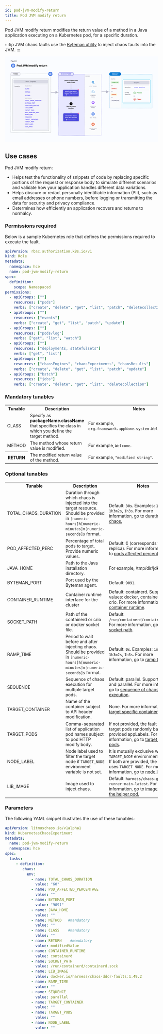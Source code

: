 ```yaml
---
id: pod-jvm-modify-return
title: Pod JVM modify return
---
```


Pod JVM modify return modifies the return value of a method in a Java application executing on a Kubernetes pod, for a specific duration.

:::tip
JVM chaos faults use the [Byteman utility](https://byteman.jboss.org/) to inject chaos faults into the JVM.
:::

![Pod JVM modify return](./static/images/pod-jvm-modify-return.png)

## Use cases
Pod JVM modify return:
- Helps test the functionality of snippets of code by replacing specific portions of the request or response body to simulate different scenarios and validate how your application handles different data variations.
- Helps obscure or redact personally identifiable information (PII), such as email addresses or phone numbers, before logging or transmitting the data for security and privacy compliance.
- Determines how efficiently an application recovers and returns to normalcy.

### Permissions required
Below is a sample Kubernetes role that defines the permissions required to execute the fault.

```yaml
apiVersion: rbac.authorization.k8s.io/v1
kind: Role
metadata:
  namespace: hce
  name: pod-jvm-modify-return
spec:
  definition:
    scope: Namespaced
permissions:
  - apiGroups: [""]
    resources: ["pods"]
    verbs: ["create", "delete", "get", "list", "patch", "deletecollection", "update"]
  - apiGroups: [""]
    resources: ["events"]
    verbs: ["create", "get", "list", "patch", "update"]
  - apiGroups: [""]
    resources: ["pods/log"]
    verbs: ["get", "list", "watch"]
  - apiGroups: [""]
    resources: ["deployments, statefulsets"]
    verbs: ["get", "list"]
  - apiGroups: [""]
    resources: ["chaosEngines", "chaosExperiments", "chaosResults"]
    verbs: ["create", "delete", "get", "list", "patch", "update"]
  - apiGroups: ["batch"]
    resources: ["jobs"]
    verbs: ["create", "delete", "get", "list", "deletecollection"]
```

### Mandatory tunables
<table>
  <tr>
    <th> Tunable </th>
    <th> Description </th>
    <th> Notes </th>
  </tr>
<tr>
    <td> CLASS </td>
    <td> Specify as <b>packageName.className</b> that specifies the class in which you define the target method. </td>
    <td> For example, <code>org.framework.appName.system.WelcomeController</code>. </td>
  </tr>
  <tr>
    <td> METHOD </td>
    <td> The method whose return value is modified. </td>
    <td> For example, <code>Welcome</code>. </td>
  </tr>
  <tr>
    <th> RETURN </th>
    <td> The modified return value of the method. </td>
    <td> For example, <code>"modified string"</code>. </td>
  </tr>
</table>

### Optional tunables
<table>
  <tr>
    <th> Tunable </th>
    <th> Description </th>
    <th> Notes </th>
  </tr>
    <tr>
    <td> TOTAL_CHAOS_DURATION </td>
    <td> Duration through which chaos is injected into the target resource. Should be provided in <code>[numeric-hours]h[numeric-minutes]m[numeric-seconds]s</code> format. </td>
    <td> Default: <code>30s</code>. Examples: <code>1m25s</code>, <code>1h3m2s</code>, <code>1h3s</code>. For more information, go to <a href="/docs/chaos-engineering/use-harness-ce/chaos-faults/common-tunables-for-all-faults/#duration-of-the-chaos"> duration of the chaos.</a></td>
  </tr>
  <tr>
    <td> POD_AFFECTED_PERC </td>
    <td> Percentage of total pods to target. Provide numeric values. </td>
    <td> Default: 0 (corresponds to 1 replica). For more information, go to <a href="/docs/chaos-engineering/use-harness-ce/chaos-faults/kubernetes/pod/common-tunables-for-pod-faults#pod-affected-percentage">pods affected percentage </a> </td>
    </tr>
  <tr>
    <td> JAVA_HOME </td>
    <td> Path to the Java installation directory. </td>
    <td> For example, /tmp/dir/jdk. </td>
  </tr>
  <tr>
    <td> BYTEMAN_PORT </td>
    <td> Port used by the Byteman agent. </td>
    <td> Default: <code>9091</code>. </td>
  </tr>
  <tr>
    <td> CONTAINER_RUNTIME </td>
    <td> Container runtime interface for the cluster</td>
    <td> Default: containerd. Support values: docker, containerd and crio. For more information, go to <a href="/docs/chaos-engineering/use-harness-ce/chaos-faults/kubernetes/pod/pod-api-modify-body#container-runtime-and-socket-path">container runtime</a>.</td>
    </tr>
    <tr>
    <td> SOCKET_PATH </td>
    <td> Path of the containerd or crio or docker socket file. </td>
    <td> Default: <code>/run/containerd/containerd.sock</code>. For more information, go to <a href="/docs/chaos-engineering/use-harness-ce/chaos-faults/kubernetes/pod/pod-api-modify-body#container-runtime-and-socket-path">socket path</a>.</td>
    </tr>
  <tr>
    <td> RAMP_TIME </td>
    <td> Period to wait before and after injecting chaos. Should be provided in <code>[numeric-hours]h[numeric-minutes]m[numeric-seconds]s</code> format. </td>
    <td> Default: <code>0s</code>. Examples: <code>1m25s</code>, <code>1h3m2s</code>, <code>1h3s</code>. For more information, go to <a href= "/docs/chaos-engineering/use-harness-ce/chaos-faults/common-tunables-for-all-faults#ramp-time">ramp time.</a></td>
  </tr>
  <tr>
    <td> SEQUENCE </td>
    <td> Sequence of chaos execution for multiple target pods. </td>
    <td> Default: parallel. Supports serial and parallel. For more information, go to <a href="/docs/chaos-engineering/use-harness-ce/chaos-faults/common-tunables-for-all-faults#sequence-of-chaos-execution">sequence of chaos execution</a>.</td>
    </tr>
  <tr>
    <td> TARGET_CONTAINER </td>
    <td> Name of the container subject to API header modification. </td>
    <td> None. For more information, go to <a href="/docs/chaos-engineering/use-harness-ce/chaos-faults/kubernetes/pod/common-tunables-for-pod-faults#target-specific-container">target specific container</a></td>
    </tr>
  <tr>
    <td> TARGET_PODS </td>
    <td> Comma-separated list of application pod names subject to pod HTTP modify body.</td>
    <td> If not provided, the fault selects target pods randomly based on provided appLabels. For more information, go to <a href="/docs/chaos-engineering/use-harness-ce/chaos-faults/kubernetes/pod/common-tunables-for-pod-faults#target-specific-pods"> target specific pods</a>.</td>
    </tr>
  <tr>
    <td> NODE_LABEL </td>
    <td> Node label used to filter the target node if <code>TARGET_NODE</code> environment variable is not set. </td>
    <td> It is mutually exclusive with the <code>TARGET_NODE</code> environment variable. If both are provided, the fault uses <code>TARGET_NODE</code>. For more information, go to <a href="/docs/chaos-engineering/use-harness-ce/chaos-faults/kubernetes/node/common-tunables-for-node-faults#target-nodes-with-labels">node label.</a></td>
    </tr>
  <tr>
    <td> LIB_IMAGE </td>
    <td> Image used to inject chaos. </td>
    <td> Default: <code>harness/chaos-go-runner:main-latest</code>. For more information, go to <a href = "/docs/chaos-engineering/use-harness-ce/chaos-faults/common-tunables-for-all-faults#image-used-by-the-helper-pod">image used by the helper pod.</a></td>
    </tr>
</table>

### Parameters

The following YAML snippet illustrates the use of these tunables:

[embedmd]:# (./static/manifests/pod-jvm-modify-return/params.yaml yaml)
```yaml
apiVersion: litmuschaos.io/v1alpha1
kind: KubernetesChaosExperiment
metadata:
  name: pod-jvm-modify-return
  namespace: hce
spec:
  tasks:
     - definition:
        chaos:
          env:
            - name: TOTAL_CHAOS_DURATION
              value: "60"
            - name: POD_AFFECTED_PERCENTAGE
              value: ""
            - name: BYTEMAN_PORT
              value: "9091"
            - name: JAVA_HOME
              value: ""
            - name: METHOD   #mandatory
              value: ""
            - name: CLASS    #mandatory
              value: ""
            - name: RETURN    #mandatory
              value: modifiedValue
            - name: CONTAINER_RUNTIME
              value: containerd
            - name: SOCKET_PATH
              value: /run/containerd/containerd.sock
            - name: LIB_IMAGE
              value: docker.io/harness/chaos-ddcr-faults:1.49.2
            - name: RAMP_TIME
              value: ""
            - name: SEQUENCE
              value: parallel
            - name: TARGET_CONTAINER
              value: ""
            - name: TARGET_PODS
              value: ""
            - name: NODE_LABEL
              value: ""
```